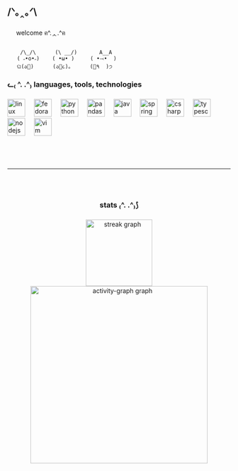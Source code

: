 <h2 align="left">/ᐠ｡‸｡ᐟ\</h2>

###

&nbsp;&nbsp;&nbsp;&nbsp; welcome ฅ^.ᆺ.^ฅ

```

    /\_/\      (\ __/)       A__A
   ( ˶•o•˶)    ( •ω• )     ( •⤙•  )
   ଘ(ა🍱)      (ა🍙૮)｡      (🍤٩  )੭ 
```



###

<h3 align="left">ᓚ₍ ^. .^₎ languages, tools, technologies</h3>

###

<div align="left">
  <img src="https://cdn.jsdelivr.net/gh/devicons/devicon/icons/linux/linux-original.svg" height="40" alt="linux logo"  />
  <img width="12" />
  <img src="https://cdn.jsdelivr.net/gh/devicons/devicon/icons/fedora/fedora-original.svg" height="40" alt="fedora logo"  />
  <img width="12" />
  <img src="https://cdn.jsdelivr.net/gh/devicons/devicon/icons/python/python-original.svg" height="40" alt="python logo"  />
  <img width="12" />
  <img src="https://cdn.jsdelivr.net/gh/devicons/devicon/icons/pandas/pandas-original.svg" height="40" alt="pandas logo"  />
  <img width="12" />
  <img src="https://cdn.jsdelivr.net/gh/devicons/devicon/icons/java/java-original.svg" height="40" alt="java logo"  />
  <img width="12" />
  <img src="https://cdn.jsdelivr.net/gh/devicons/devicon/icons/spring/spring-original.svg" height="40" alt="spring logo"  />
  <img width="12" />
  <img src="https://cdn.jsdelivr.net/gh/devicons/devicon/icons/csharp/csharp-original.svg" height="40" alt="csharp logo"  />
  <img width="12" />
  <img src="https://cdn.jsdelivr.net/gh/devicons/devicon/icons/typescript/typescript-original.svg" height="40" alt="typescript logo"  />
  <img width="12" />
  <img src="https://cdn.jsdelivr.net/gh/devicons/devicon/icons/nodejs/nodejs-original.svg" height="40" alt="nodejs logo"  />
  <img width="12" />
  <img src="https://cdn.jsdelivr.net/gh/devicons/devicon/icons/vim/vim-original.svg" height="40" alt="vim logo"  />
</div>

###
<br></br>

---
<br></br>

<h3 align="center">stats ₍^. .^₎⟆</h3>

###

<div align="center">
  <img src="https://streak-stats.demolab.com?user=xshlc&locale=en&mode=daily&theme=gruvbox&hide_border=false&border_radius=5&order=3" height="150" alt="streak graph"  />
    <!-- 
  <img src="https://github-readme-stats.vercel.app/api?username=xshlc&hide_title=false&hide_rank=false&show_icons=true&include_all_commits=true&count_private=true&disable_animations=false&theme=dracula&locale=en&hide_border=false&order=1" height="150" alt="stats graph"  />
    -->
    <!-- 
  <img src="https://github-readme-stats.vercel.app/api/top-langs?username=xshlc&locale=en&hide_title=false&layout=compact&card_width=320&langs_count=4&theme=gruvbox&hide_border=false&order=2" height="150" alt="languages graph"  />
    -->
  <img src="https://github-readme-activity-graph.vercel.app/graph?username=xshlc&radius=16&theme=one-dark&area=true&order=5&hide_border=false&hide_title=true" height="400" alt="activity-graph graph"  />
</div>

###

